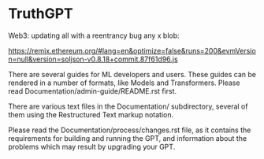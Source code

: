 TruthGPT
============
Web3:
updating all with a reentrancy bug any x blob:

https://remix.ethereum.org/#lang=en&optimize=false&runs=200&evmVersion=null&version=soljson-v0.8.18+commit.87f61d96.js

There are several guides for ML developers and users. These guides can
be rendered in a number of formats, like Models and Transformers. Please read
Documentation/admin-guide/README.rst first.

There are various text files in the Documentation/ subdirectory,
several of them using the Restructured Text markup notation.

Please read the Documentation/process/changes.rst file, as it contains the
requirements for building and running the GPT, and information about
the problems which may result by upgrading your GPT.
